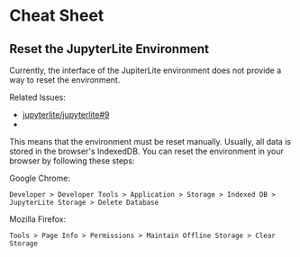 # Cheat Sheet

## Reset the JupyterLite Environment

Currently, the interface of the JupiterLite environment does not provide a way to reset the environment.

Related Issues:

- [jupyterlite/jupyterlite#9](https://github.com/jupyterlite/jupyterlite/issues/9)
- 
This means that the environment must be reset manually. Usually, all data is stored in the browser's IndexedDB. You can reset the environment in your browser by following these steps:

Google Chrome:

```
Developer > Developer Tools > Application > Storage > Indexed DB > JupyterLite Storage > Delete Database
```

Mozilla Firefox:

```
Tools > Page Info > Permissions > Maintain Offline Storage > Clear Storage
```